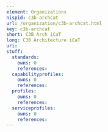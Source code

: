 ```yaml
---
element: Organizations
nispid: c3b-archcat
url: /organization/c3b-archcat.html
key: c3b-archcat
short: C3B Arch iCaT
long: C3B Architecture iCaT
uri: 
stuff:
  standards:
    owns: 0
    references:
  capabilityprofiles:
    owns: 0
    references:
  profiles:
    owns: 0
    references:
  serviceprofiles:
    owns: 0
    references:
---
```

